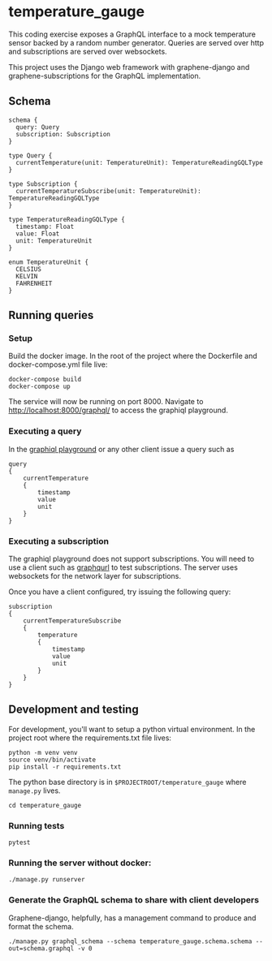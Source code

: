 # temperature_gauge
This coding exercise exposes a GraphQL interface
to a mock temperature sensor backed by a random number generator. Queries are
served over http and subscriptions are served over websockets.

This project uses the Django web framework with
graphene-django and graphene-subscriptions for the GraphQL implementation.

## Schema
```gql
schema {
  query: Query
  subscription: Subscription
}

type Query {
  currentTemperature(unit: TemperatureUnit): TemperatureReadingGQLType
}

type Subscription {
  currentTemperatureSubscribe(unit: TemperatureUnit): TemperatureReadingGQLType
}

type TemperatureReadingGQLType {
  timestamp: Float
  value: Float
  unit: TemperatureUnit
}

enum TemperatureUnit {
  CELSIUS
  KELVIN
  FAHRENHEIT
}
```
## Running queries
### Setup
Build the docker image. In the root of the project where the Dockerfile
and docker-compose.yml file live:
```shell script
docker-compose build
docker-compose up
```
The service will now be running on port 8000. Navigate to [http://localhost:8000/graphql/]()
to access the graphiql playground.
### Executing a query
In the [graphiql playground](http://localhost:8000/graphql/) or any other client
issue a query such as
```gql
query
{
    currentTemperature
    {
        timestamp
        value
        unit
    }
}
```
### Executing a subscription
The graphiql playground does not support subscriptions. You will need to use
a client such as [graphqurl](https://github.com/hasura/graphqurl) to test
subscriptions. The server uses websockets for the network layer for subscriptions.

Once you have a client configured, try issuing the following query:
```gql
subscription
{
    currentTemperatureSubscribe
    {
        temperature
        {
            timestamp
            value
            unit
        }
    }
}
```
## Development and testing
For development, you'll want to setup a python virtual environment.
In the project root where the requirements.txt file lives:
```shell script
python -m venv venv
source venv/bin/activate
pip install -r requirements.txt
```
The python base directory is in `$PROJECTROOT/temperature_gauge` where `manage.py` lives.
```shell script
cd temperature_gauge
```
### Running tests
```shell script
pytest
```
### Running the server without docker:
```shell script
./manage.py runserver
```
### Generate the GraphQL schema to share with client developers
Graphene-django, helpfully, has a management command to produce and format the
schema.
```shell script
./manage.py graphql_schema --schema temperature_gauge.schema.schema --out=schema.graphql -v 0
```
